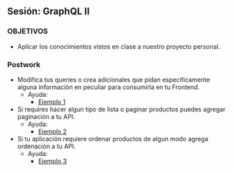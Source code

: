 ## Sesión: GraphQL II

### OBJETIVOS
 - Aplicar los conocimientos vistos en clase a nuestro proyecto personal.

### Postwork

- Modifica tus queries o crea adicionales que pidan especificamente alguna información en peculiar para consumirla en tu Frontend.
    - Ayuda:
        - [Ejemplo 1](../Ejemplo-01)
- Si requires hacer algun tipo de lista o paginar productos puedes agregar paginación a tu API.
    - Ayuda:
        - [Ejemplo 2](../Ejemplo-02)
- Si tu aplicación requiere ordenar productos de algun modo agrega ordenación a tu API.
    - Ayuda:
        - [Ejemplo 3](../Ejemplo-03)

